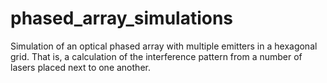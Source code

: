 # phased_array_simulations
Simulation of an optical phased array with multiple emitters in a hexagonal grid. That is, a calculation of the interference pattern from a number of lasers placed next to one another.
